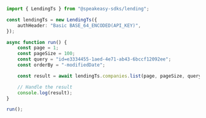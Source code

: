 <!-- Start SDK Example Usage [usage] -->
```typescript
import { LendingTs } from "@speakeasy-sdks/lending";

const lendingTs = new LendingTs({
    authHeader: "Basic BASE_64_ENCODED(API_KEY)",
});

async function run() {
    const page = 1;
    const pageSize = 100;
    const query = "id=e3334455-1aed-4e71-ab43-6bccf12092ee";
    const orderBy = "-modifiedDate";

    const result = await lendingTs.companies.list(page, pageSize, query, orderBy);

    // Handle the result
    console.log(result);
}

run();

```
<!-- End SDK Example Usage [usage] -->
